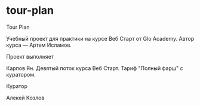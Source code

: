 # tour-plan

Tour Plan

Учебный проект для практики на курсе Веб Старт от Glo Academy. Автор курса — Артем Исламов.

Проект выполняет

Карпов Ян. Девятый поток курса Веб Старт. Тариф "Полный фарш" с куратором.

Куратор

Алекей Козлов

